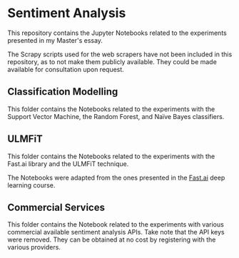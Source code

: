 # Sentiment Analysis

This repository contains the Jupyter Notebooks related to the experiments presented in my Master's essay.

The Scrapy scripts used for the web scrapers have not been included in this repository, as to not make them publicly available. 
They could be made available for consultation upon request. 

## Classification Modelling
This folder contains the Notebooks related to the experiments with the Support Vector Machine, the Random Forest, and Naïve Bayes classifiers.

## ULMFiT
This folder contains the Notebooks related to the experiments with the Fast.ai library and the ULMFiT technique. 

The Notebooks were adapted from the ones presented in the [Fast.ai](https://github.com/fastai/fastai) deep learning course. 

## Commercial Services
This folder contains the Notebook related to the experiments with various commercial available sentiment analysis APIs. 
Take note that the API keys were removed. They can be obtained at no cost by registering with the various providers.
